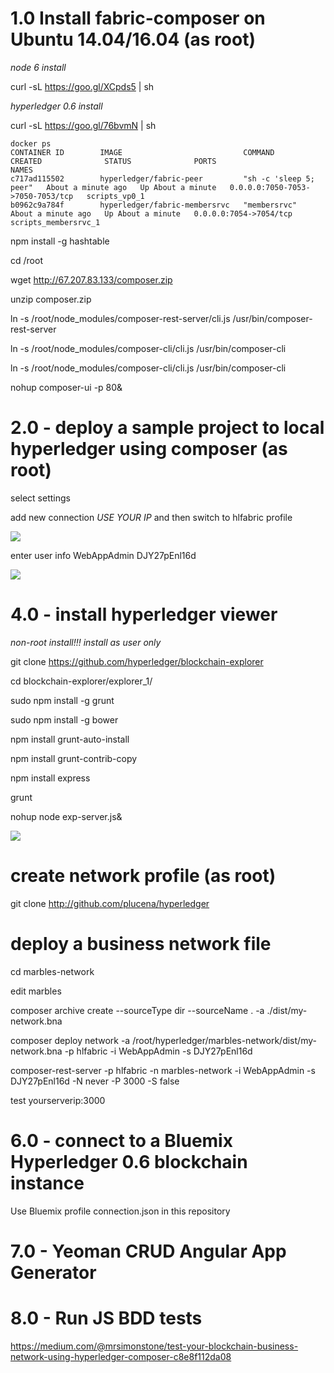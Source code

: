 
# 1.0 Install fabric-composer on  Ubuntu 14.04/16.04 (as root)

_node 6 install_

curl -sL https://goo.gl/XCpds5 | sh

_hyperledger 0.6 install_

curl -sL https://goo.gl/76bvmN | sh


    docker ps
    CONTAINER ID        IMAGE                           COMMAND                  CREATED              STATUS              PORTS                              NAMES
    c717ad115502        hyperledger/fabric-peer         "sh -c 'sleep 5; peer"   About a minute ago   Up About a minute   0.0.0.0:7050-7053->7050-7053/tcp   scripts_vp0_1
    b0962c9a784f        hyperledger/fabric-membersrvc   "membersrvc"             About a minute ago   Up About a minute   0.0.0.0:7054->7054/tcp             scripts_membersrvc_1


npm install -g hashtable

cd /root

wget http://67.207.83.133/composer.zip

unzip composer.zip

ln -s /root/node_modules/composer-rest-server/cli.js  /usr/bin/composer-rest-server

ln -s /root/node_modules/composer-cli/cli.js  /usr/bin/composer-cli

ln -s /root/node_modules/composer-cli/cli.js  /usr/bin/composer-cli

nohup composer-ui -p 80&


# 2.0 - deploy a sample project to local hyperledger using composer (as root)

select settings

add new connection *USE YOUR IP* and then switch to hlfabric profile

![](https://raw.githubusercontent.com/plucena/fabric-composer-install/master/con2.png)

enter user info WebAppAdmin DJY27pEnl16d

![](https://raw.githubusercontent.com/plucena/fabric-composer-install/master/con.png)


# 4.0 - install hyperledger viewer

*non-root install!!! install as user only*

git clone https://github.com/hyperledger/blockchain-explorer

cd blockchain-explorer/explorer_1/

sudo npm install -g grunt 

sudo npm install -g bower

npm install grunt-auto-install 

npm install grunt-contrib-copy

npm install express

grunt

nohup node exp-server.js&

![](https://raw.githubusercontent.com/plucena/fabric-composer-install/master/con5.png)


# create network profile (as root)

git clone http://github.com/plucena/hyperledger


# deploy a business network file 


cd marbles-network 

edit marbles

composer archive create --sourceType dir --sourceName . -a ./dist/my-network.bna
 
composer deploy network -a /root/hyperledger/marbles-network/dist/my-network.bna -p hlfabric -i  WebAppAdmin -s DJY27pEnl16d

composer-rest-server -p hlfabric -n marbles-network -i WebAppAdmin -s DJY27pEnl16d -N never -P 3000 -S false

test yourserverip:3000


# 6.0 - connect to a Bluemix Hyperledger 0.6 blockchain instance

Use Bluemix profile connection.json in this repository

# 7.0 - Yeoman CRUD Angular App Generator

# 8.0 - Run JS BDD tests
https://medium.com/@mrsimonstone/test-your-blockchain-business-network-using-hyperledger-composer-c8e8f112da08
